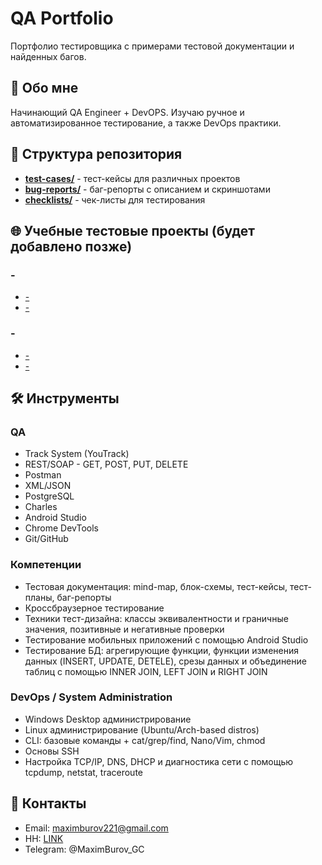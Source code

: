 # QA Portfolio

Портфолио тестировщика с примерами тестовой документации и найденных багов.

## 👤 Обо мне
Начинающий QA Engineer + DevOPS. Изучаю ручное и автоматизированное тестирование, а также DevOps практики. 

## 📁 Структура репозитория

- **[test-cases/](./test-cases/)** - тест-кейсы для различных проектов
- **[bug-reports/](./bug-reports/)** - баг-репорты с описанием и скриншотами
- **[checklists/](./checklists/)** - чек-листы для тестирования

## 🌐 Учебные тестовые проекты (будет добавлено позже)

### -
- [-](./test-cases/-/)
- [-](./bug-reports/-/)

### -
- [-](./test-cases/-/)
- [-](./bug-reports/-/)

## 🛠️ Инструменты

### QA
- Track System (YouTrack)
- REST/SOAP - GET, POST, PUT, DELETE
- Postman
- XML/JSON
- PostgreSQL
- Charles
- Android Studio
- Chrome DevTools
- Git/GitHub

### Компетенции
- Тестовая документация: mind-map, блок-схемы, тест-кейсы, тест-планы, баг-репорты 
- Кроссбраузерное тестирование
- Техники тест-дизайна: классы эквивалентности и граничные значения, позитивные и негативные проверки
- Тестирование мобильных приложений с помощью Android Studio
- Тестирование БД: агрегирующие функции, функции изменения данных (INSERT, UPDATE, DETELE), срезы данных и объединение таблиц с помощью INNER JOIN, LEFT JOIN и RIGHT JOIN

### DevOps / System Administration
- Windows Desktop администрирование
- Linux администрирование (Ubuntu/Arch-based distros)
- CLI: базовые команды + cat/grep/find, Nano/Vim, chmod 
- Основы SSH
- Настройка TCP/IP, DNS, DHCP и диагностика сети с помощью tcpdump, netstat, traceroute

## 📧 Контакты
- Email: maximburov221@gmail.com
- HH: [LINK](https://kaliningrad.hh.ru/resume/7c3fd3aaff0bccb6f90039ed1f555039315879) 
- Telegram: @MaximBurov_GC
